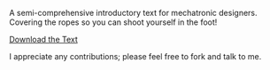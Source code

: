 A semi-comprehensive introductory text for mechatronic designers. Covering the ropes so you can shoot yourself in the foot!

[Download the Text](mechatronics.pdf)

I appreciate any contributions; please feel free to fork and talk to me.